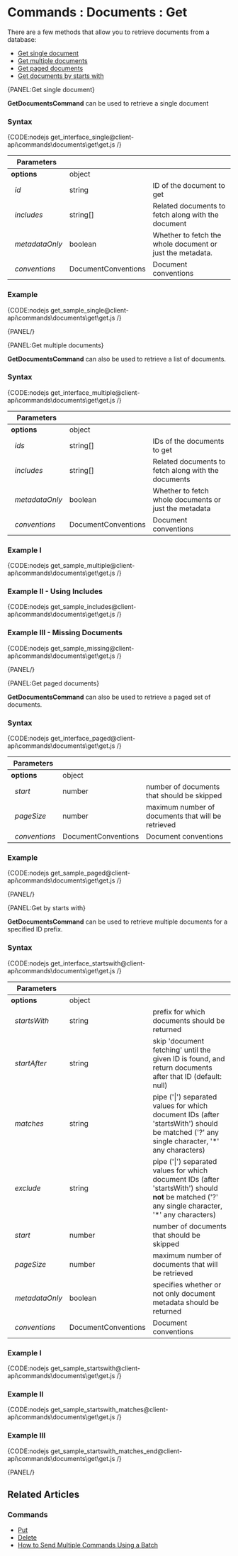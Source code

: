 # Commands : Documents : Get

There are a few methods that allow you to retrieve documents from a database:   

- [Get single document](../../../client-api/commands/documents/get#get-single-document)   
- [Get multiple documents](../../../client-api/commands/documents/get#get-multiple-documents)   
- [Get paged documents](../../../client-api/commands/documents/get#get-paged-documents)   
- [Get documents by starts with](../../../client-api/commands/documents/get#get-by-starts-with)  

{PANEL:Get single document}

**GetDocumentsCommand** can be used to retrieve a single document

### Syntax

{CODE:nodejs get_interface_single@client-api\commands\documents\get\get.js /}

| Parameters | | |
| ------------- | ------------- | ----- |
| **options** | object | |
| &nbsp;&nbsp;*id* | string | ID of the document to get |
| &nbsp;&nbsp;*includes* | string[] | Related documents to fetch along with the document |
| &nbsp;&nbsp;*metadataOnly* | boolean | Whether to fetch the whole document or just the metadata. |
| &nbsp;&nbsp;*conventions* | DocumentConventions | Document conventions |

### Example

{CODE:nodejs get_sample_single@client-api\commands\documents\get\get.js /}

{PANEL/}

{PANEL:Get multiple documents}

**GetDocumentsCommand** can also be used to retrieve a list of documents.

### Syntax

{CODE:nodejs get_interface_multiple@client-api\commands\documents\get\get.js /}

| Parameters | | |
| ------------- | ------------- | ----- |
| **options** | object | |
| &nbsp;&nbsp;*ids* | string[] | IDs of the documents to get |
| &nbsp;&nbsp;*includes* | string[] | Related documents to fetch along with the documents |
| &nbsp;&nbsp;*metadataOnly* | boolean | Whether to fetch whole documents or just the metadata |
| &nbsp;&nbsp;*conventions* | DocumentConventions | Document conventions |

### Example I

{CODE:nodejs get_sample_multiple@client-api\commands\documents\get\get.js /}

### Example II - Using Includes

{CODE:nodejs get_sample_includes@client-api\commands\documents\get\get.js /}

### Example III - Missing Documents

{CODE:nodejs get_sample_missing@client-api\commands\documents\get\get.js /}

{PANEL/}

{PANEL:Get paged documents}

**GetDocumentsCommand** can also be used to retrieve a paged set of documents.

### Syntax

{CODE:nodejs get_interface_paged@client-api\commands\documents\get\get.js /}

| Parameters | | |
| ------------- | ------------- | ----- |
| **options** | object | |
| &nbsp;&nbsp;*start* | number | number of documents that should be skipped  |
| &nbsp;&nbsp;*pageSize* | number | maximum number of documents that will be retrieved |
| &nbsp;&nbsp;*conventions* | DocumentConventions | Document conventions |

### Example

{CODE:nodejs get_sample_paged@client-api\commands\documents\get\get.js /}

{PANEL/}

{PANEL:Get by starts with}

**GetDocumentsCommand** can be used to retrieve multiple documents for a specified ID prefix.

### Syntax

{CODE:nodejs get_interface_startswith@client-api\commands\documents\get\get.js /}

| Parameters | | |
| ------------- | ------------- | ----- |
| **options** | object | |
| &nbsp;&nbsp;*startsWith* | string | prefix for which documents should be returned |
| &nbsp;&nbsp;*startAfter* | string | skip 'document fetching' until the given ID is found, and return documents after that ID (default: null) |
| &nbsp;&nbsp;*matches* | string | pipe ('&#124;') separated values for which document IDs (after 'startsWith') should be matched ('?' any single character, '*' any characters) |
| &nbsp;&nbsp;*exclude* | string | pipe ('&#124;') separated values for which document IDs (after 'startsWith') should **not** be matched ('?' any single character, '*' any characters) |
| &nbsp;&nbsp;*start* | number | number of documents that should be skipped |
| &nbsp;&nbsp;*pageSize* | number | maximum number of documents that will be retrieved |
| &nbsp;&nbsp;*metadataOnly* | boolean | specifies whether or not only document metadata should be returned |
| &nbsp;&nbsp;*conventions* | DocumentConventions | Document conventions |

### Example I

{CODE:nodejs get_sample_startswith@client-api\commands\documents\get\get.js /}

### Example II

{CODE:nodejs get_sample_startswith_matches@client-api\commands\documents\get\get.js /}

### Example III

{CODE:nodejs get_sample_startswith_matches_end@client-api\commands\documents\get\get.js /}

{PANEL/}

## Related Articles

### Commands 

- [Put](../../../client-api/commands/documents/put)  
- [Delete](../../../client-api/commands/documents/delete)
- [How to Send Multiple Commands Using a Batch](../../../client-api/commands/batches/how-to-send-multiple-commands-using-a-batch)
